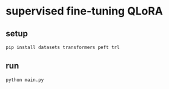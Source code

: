 # supervised fine-tuning QLoRA

## setup

```shell
pip install datasets transformers peft trl
```

## run

```shell
python main.py
```
